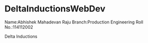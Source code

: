 DeltaInductionsWebDev
=====================

Name:Abhishek Mahadevan Raju
Branch:Production Engineering
Roll No.:114112002

Delta Inductions
